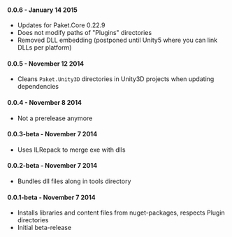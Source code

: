 #### 0.0.6 - January 14 2015
* Updates for Paket.Core 0.22.9
* Does not modify paths of "Plugins" directories
* Removed DLL embedding (postponed until Unity5 where you can link DLLs per platform) 

#### 0.0.5 - November 12 2014
* Cleans `Paket.Unity3D` directories in Unity3D projects when updating dependencies

#### 0.0.4 - November 8 2014  
* Not a prerelease anymore

#### 0.0.3-beta - November 7 2014  
* Uses ILRepack to merge exe with dlls

#### 0.0.2-beta - November 7 2014  
* Bundles dll files along in tools directory

#### 0.0.1-beta - November 7 2014  
* Installs libraries and content files from nuget-packages, respects Plugin directories
* Initial beta-release
